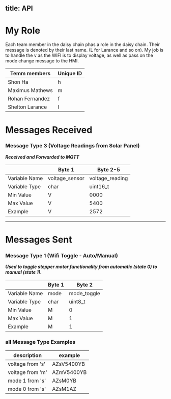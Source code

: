 title: API
---

# My Role
Each team member in the daisy chain phas a role in the daisy chain. Their message is denoted by their last name. (L for Larance and so on). My job is to handle the v as the WIFI is to display voltage, as well as pass on the mode change message to the HMI.



| Temm members | Unique ID |
|-----|-----|
|Shon Ha| h |
|Maximus Mathews|m|
|Rohan Fernandez|f|
|Shelton Larance|l|


# Messages Received  

### Message Type 3 (Voltage Readings from Solar Panel)

<b><i>Received and Forwarded to MQTT</i></b>

|               | Byte 1         | Byte 2-5        |
|---------------|----------------|-----------------|
| Variable Name | voltage_sensor | voltage_reading |
| Variable Type | char           | uint16_t       |
| Min Value     | V              | 0000           |
| Max Value     | V              | 5400           |
| Example       | V              | 2572           |
---

# Messages Sent  

### Message Type 1 (Wifi Toggle - Auto/Manual)

<b><i>Used to toggle stepper motor functionality from automatic (state 0) to manual (state 1).</i></b>

|               | Byte 1      | Byte 2 |
|---------------|-------------|--------|
| Variable Name | mode        | mode_toggle |  
| Variable Type | char        |  uint8_t| 
| Min Value     | M           |   0|
| Max Value     | M           |   1|
| Example       | M           |   1|





### all Message Type  Examples

|description      | example   |
|---------------|-------------|
| voltage from 's' |  AZsV5400YB           |
| voltage from 'm' |  AZmV5400YB       |  
| mode 1 from 's'    |   AZsM0YB         | 
|  mode 0 from 's'     |  AZsM1AZ          | 




